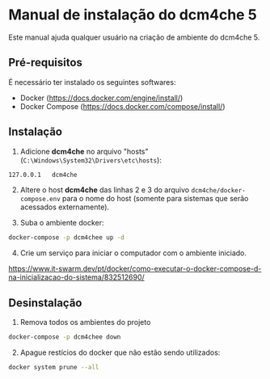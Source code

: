 # Manual de instalação do dcm4che 5

Este manual ajuda qualquer usuário na criação de ambiente do dcm4che 5.

## Pré-requisitos

É necessário ter instalado os seguintes softwares:

- Docker (https://docs.docker.com/engine/install/)
- Docker Compose (https://docs.docker.com/compose/install/)

## Instalação

1. Adicione __dcm4che__ no arquivo "hosts"(`C:\Windows\System32\Drivers\etc\hosts`):

```bash
127.0.0.1	dcm4che
```

2. Altere o host __dcm4che__ das linhas 2 e 3 do arquivo `dcm4che/docker-compose.env` para o nome do host (somente para sistemas que serão acessados externamente).

3. Suba o ambiente docker:

```bash
docker-compose -p dcm4chee up -d
```

4. Crie um serviço para iniciar o computador com o ambiente iniciado.

https://www.it-swarm.dev/pt/docker/como-executar-o-docker-compose-d-na-inicializacao-do-sistema/832512690/


## Desinstalação

1. Remova todos os ambientes do projeto

```bash
docker-compose -p dcm4chee down
```

2. Apague restícios do docker que não estão sendo utilizados:

```bash
docker system prune --all
```